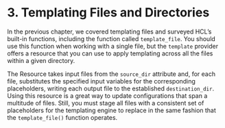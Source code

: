 # 3. Templating Files and Directories

In the previous chapter, we covered templating files and surveyed HCL’s built-in functions, including the function called `template_file`. You should use this function when working with a single file, but the `template` provider offers a resource that you can use to apply templating across all the files within a given directory.

The Resource takes input files from the `source_dir` attribute and, for each file, substitutes the specified input variables for the corresponding placeholders, writing each output file to the established `destination_dir`. Using this resource is a great way to update configurations that span a multitude of files. Still, you must stage all files with a consistent set of placeholders for the templating engine to replace in the same fashion that the `template_file()` function operates.